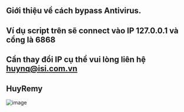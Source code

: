 Giới thiệu về cách bypass Antivirus.<br>
--------
Ví dụ script trên sẽ connect vào IP 127.0.0.1 và cổng là 6868 <br>
--------
Cần thay đổi IP cụ thể vui lòng liên hệ huynq@isi.com.vn <br>
--------
HuyRemy
--------
![image](https://github.com/huyremy/netcat/assets/2125897/33324530-d293-457a-9e65-403e9a993a80)


